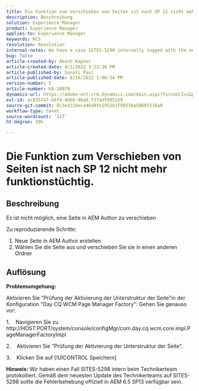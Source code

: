 ```yaml
---
title: Die Funktion zum Verschieben von Seiten ist nach SP 12 nicht mehr funktionstüchtig.
description: Beschreibung
solution: Experience Manager
product: Experience Manager
applies-to: Experience Manager
keywords: KCS
resolution: Resolution
internal-notes: We have a case SITES-5298 internally logged with the engineering team. As per the latest update from the engineering team on SITES-5298, The fix should be officially available in AEM 6.5 SP13
bug: false
article-created-by: Akash Kapoor
article-created-date: 4/1/2022 3:23:36 PM
article-published-by: Sunali Paul
article-published-date: 8/16/2022 1:06:34 PM
version-number: 5
article-number: KA-18970
dynamics-url: https://adobe-ent.crm.dynamics.com/main.aspx?forceUCI=1&pagetype=entityrecord&etn=knowledgearticle&id=f80317b1-cfb1-ec11-9840-0022480bdaa1
exl-id: ac835747-b6fd-4b66-9ba8-f17adf0851b9
source-git-commit: 0c3e421beca46d9fe1952b1f98538a50697216a0
workflow-type: tm+mt
source-wordcount: '117'
ht-degree: 10%

---
```


# Die Funktion zum Verschieben von Seiten ist nach SP 12 nicht mehr funktionstüchtig.

## Beschreibung


Es ist nicht möglich, eine Seite in AEM Author zu verschieben

Zu reproduzierende Schritte:
1. Neue Seite in AEM Author erstellen
2. Wählen Sie die Seite aus und verschieben Sie sie in einen anderen Ordner


## Auflösung


<b>Problemumgehung: </b>

Aktivieren Sie &quot;Prüfung der Aktivierung der Unterstruktur der Seite&quot;in der Konfiguration &quot;Day CQ WCM Page Manager Factory&quot;: Gehen Sie genauso vor:

1.    Navigieren Sie zu http://HOST:PORT/system/console/configMgr/com.day.cq.wcm.core.impl.PageManagerFactoryImpl

2.    Aktivieren Sie &quot;Prüfung der Aktivierung der Unterstruktur der Seite&quot;.

3.    Klicken Sie auf [!UICONTROL Speichern]

<b>Hinweis:</b> Wir haben einen Fall SITES-5298 intern beim Technikerteam protokolliert.
Gemäß dem neuesten Update des Technikerteams auf SITES-5298 sollte die Fehlerbehebung offiziell in AEM 6.5 SP13 verfügbar sein.
